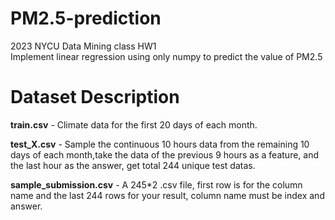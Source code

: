 # PM2.5-prediction
2023 NYCU Data Mining class HW1  
Implement linear regression using only numpy to predict the value of PM2.5

# Dataset Description  
**train.csv** - Climate data for the first 20 days of each month.  

**test_X.csv** - Sample the continuous 10 hours data from the remaining 10 days of each month,take the data of the previous 9 hours as a feature, and the last hour as the answer, get total 244 unique test datas.  

**sample_submission.csv** - A 245*2 .csv file, first row is for the column name and the last 244 rows for your result, column name must be index and answer.
